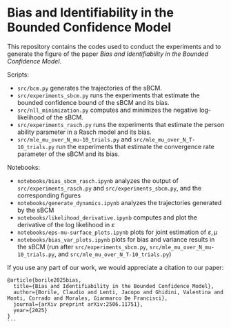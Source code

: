 # Bias and Identifiability in the Bounded Confidence Model


This repository contains the codes used to conduct the experiments and to generate the figure of the paper _Bias and Identifiability in the Bounded Confidence Model_.

Scripts:
- `src/bcm.py` generates the trajectories of the sBCM.
- `src/experiments_sbcm.py` runs the experiments that estimate the bounded confidence bound of the sBCM and its bias.
- `src/nll_minimization.py` computes and minimizes the negative log-likelihood of the sBCM.
- `src/experiments_rasch.py` runs the experiments that estimate the person ability parameter in a Rasch model and its bias.
- `src/mle_mu_over_N_mu-10_trials.py` and `src/mle_mu_over_N_T-10_trials.py` run the experiments that estimate the convergence rate parameter of the sBCM and its bias.


Notebooks:
- `notebooks/bias_sbcm_rasch.ipynb` analyzes the output of  `src/experiments_rasch.py` and `src/experiments_sbcm.py`, and the corresponding figures
- `notebooks/generate_dynamics.ipynb` analyzes the trajectories generated by the sBCM
- `notebooks/likelihood_derivative.ipynb` computes and plot the derivative of the log likelihood in $\varepsilon$  
- `notebooks/eps-mu-surface_plots.ipynb` plots for joint estimation of $\varepsilon, \mu$
- `notebooks/bias_var_plots.ipynb`  plots for bias and variance results in the sBCM (run after `src/experiments_sbcm.py`, `src/mle_mu_over_N_mu-10_trials.py`, and `src/mle_mu_over_N_T-10_trials.py`)


If you use any part of our work, we would appreciate a citation to our paper:
````
@article{borile2025bias,
  title={Bias and Identifiability in the Bounded Confidence Model},
  author={Borile, Claudio and Lenti, Jacopo and Ghidini, Valentina and Monti, Corrado and Morales, Gianmarco De Francisci},
  journal={arXiv preprint arXiv:2506.11751},
  year={2025}
}
```